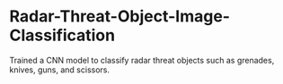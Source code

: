 # Radar-Threat-Object-Image-Classification
Trained a CNN model to classify radar threat objects such as grenades,  knives,  guns,  and scissors.
